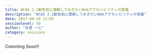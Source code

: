 ```yaml
---
title: WCAG 2.1勧告前に理解しておきたいWebアクセシビリティの意義
description: "WCAG 2.1勧告前に理解しておきたいWebアクセシビリティの意義"
date: 2017-09-29 13:05
sessionlevel: 50
author: "木達 一仁"
category: sessions
---
```

Comming Soon!!
